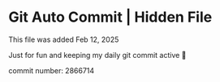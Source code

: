 # Git Auto Commit | Hidden File

This file was added Feb 12, 2025

Just for fun and keeping my daily git commit active 🤪

commit number: 2866714
